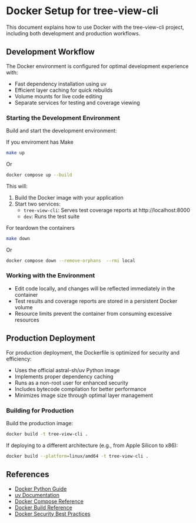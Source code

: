 # Docker Setup for tree-view-cli

This document explains how to use Docker with the tree-view-cli project, including both development and production workflows.

## Development Workflow

The Docker environment is configured for optimal development experience with:

- Fast dependency installation using uv
- Efficient layer caching for quick rebuilds
- Volume mounts for live code editing
- Separate services for testing and coverage viewing

### Starting the Development Environment

Build and start the development environment:

If you enviroment has Make
```bash
make up
```

Or
```bash
docker compose up --build
```

This will:
1. Build the Docker image with your application
2. Start two services:
   - `tree-view-cli`: Serves test coverage reports at http://localhost:8000
   - `dev`: Runs the test suite

For teardown the containers
```bash
make down
```

Or
```bash
docker compose down --remove-orphans  --rmi local
```

### Working with the Environment

- Edit code locally, and changes will be reflected immediately in the container
- Test results and coverage reports are stored in a persistent Docker volume
- Resource limits prevent the container from consuming excessive resources

## Production Deployment

For production deployment, the Dockerfile is optimized for security and efficiency:

- Uses the official astral-sh/uv Python image
- Implements proper dependency caching
- Runs as a non-root user for enhanced security
- Includes bytecode compilation for better performance
- Minimizes image size through optimal layer management

### Building for Production

Build the production image:

```bash
docker build -t tree-view-cli .
```

If deploying to a different architecture (e.g., from Apple Silicon to x86):

```bash
docker build --platform=linux/amd64 -t tree-view-cli .
```

## References

- [Docker Python Guide](https://docs.docker.com/language/python/)
- [uv Documentation](https://github.com/astral-sh/uv/)
- [Docker Compose Reference](https://docs.docker.com/compose/compose-file/)
- [Docker Build Reference](https://docs.docker.com/engine/reference/commandline/build/)
- [Docker Security Best Practices](https://docs.docker.com/develop/security-best-practices/)

